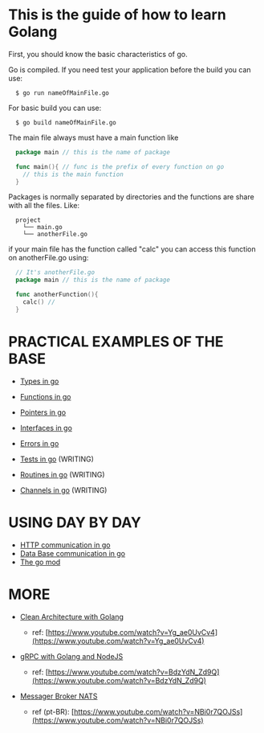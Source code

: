 # This is the guide of how to learn Golang

First, you should know the basic characteristics of go.

Go is compiled. If you need test your application before the build you can use:
```shell
  $ go run nameOfMainFile.go
```

For basic build you can use:
```shell
  $ go build nameOfMainFile.go
```

The main file always must have a main function like
```go
  package main // this is the name of package

  func main(){ // func is the prefix of every function on go
    // this is the main function
  }
```

Packages is normally separated by directories and the functions are share with all the files. Like:

```
  project
    └── main.go
    └── anotherFile.go
```

if your main file has the function called "calc" you can access this function on anotherFile.go using:
```go
  // It's anotherFile.go
  package main // this is the name of package

  func anotherFunction(){
    calc() // 
  }
```

# PRACTICAL EXAMPLES OF THE BASE

  - [Types in go](types)
  - [Functions in go](functions)
  - [Pointers in go](pointers)
  - [Interfaces in go](interfaces)
  - [Errors in go](errors)
  
  - [Tests in go](tests) (WRITING)
  - [Routines in go](routines) (WRITING)
  - [Channels in go](channels) (WRITING)

# USING DAY BY DAY

  - [HTTP communication in go](API)
  - [Data Base communication in go](DB)
  - [The go mod](goMod)

# MORE
  - [Clean Architecture with Golang](https://github.com/leomirandadev/clean-architecture-go)
    - ref: [https://www.youtube.com/watch?v=Yg_ae0UvCv4](https://www.youtube.com/watch?v=Yg_ae0UvCv4)
  - [gRPC with Golang and NodeJS](https://github.com/leomirandadev/grpc-project)
    - ref: [https://www.youtube.com/watch?v=BdzYdN_Zd9Q](https://www.youtube.com/watch?v=BdzYdN_Zd9Q)

  - [Messager Broker NATS](https://github.com/leomirandadev/nats-playground)
    - ref (pt-BR): [https://www.youtube.com/watch?v=NBi0r7QOJSs](https://www.youtube.com/watch?v=NBi0r7QOJSs)